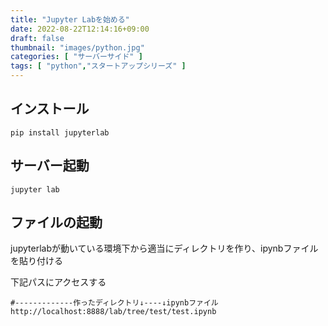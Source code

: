```yaml
---
title: "Jupyter Labを始める"
date: 2022-08-22T12:14:16+09:00
draft: false
thumbnail: "images/python.jpg"
categories: [ "サーバーサイド" ]
tags: [ "python","スタートアップシリーズ" ]
---
```



## インストール

    pip install jupyterlab


## サーバー起動

    jupyter lab


## ファイルの起動

jupyterlabが動いている環境下から適当にディレクトリを作り、ipynbファイルを貼り付ける

下記パスにアクセスする

    #-------------作ったディレクトリ↓----↓ipynbファイル
    http://localhost:8888/lab/tree/test/test.ipynb



